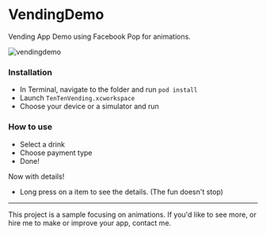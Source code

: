 # VendingDemo
Vending App Demo using Facebook Pop for animations.

![vendingdemo](https://user-images.githubusercontent.com/10408147/35134578-7dcf19a2-fd1a-11e7-86d2-ace3e1067e68.jpg)

### Installation
- In Terminal, navigate to the folder and run `pod install`
- Launch `TenTenVending.xcworkspace`
- Choose your device or a simulator and run

### How to use
- Select a drink
- Choose payment type
- Done!

Now with details!
- Long press on a item to see the details.
(The fun doesn't stop)


----

This project is a sample focusing on animations. If you'd like to see more, or hire me to make or improve your app, contact me.

